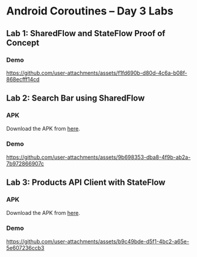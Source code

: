 # Android Coroutines – Day 3 Labs

## Lab 1: SharedFlow and StateFlow Proof of Concept

### Demo

https://github.com/user-attachments/assets/f1fd690b-d80d-4c6a-b08f-868ecfff14cd

## Lab 2: Search Bar using SharedFlow

### APK

Download the APK from [here](Lab2/Lab2_SearchBar.apk).

### Demo

https://github.com/user-attachments/assets/9b698353-dba8-4f9b-ab2a-7b972866907c

## Lab 3: Products API Client with StateFlow

### APK

Download the APK from [here](Lab3/Lab3_ProductsStateFlow.apk).

### Demo

https://github.com/user-attachments/assets/b9c49bde-d5f1-4bc2-a65e-5e607236ccb3
